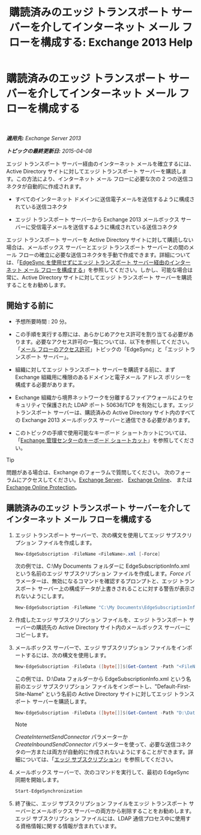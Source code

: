 ﻿---
title: '購読済みのエッジ トランスポート サーバーを介してインターネット メール フローを構成する: Exchange 2013 Help'
TOCTitle: 購読済みのエッジ トランスポート サーバーを介してインターネット メール フローを構成する
ms:assetid: d12ea770-99ce-4ab4-a373-96f2554641fa
ms:mtpsurl: https://technet.microsoft.com/ja-jp/library/Bb738158(v=EXCHG.150)
ms:contentKeyID: 61180564
ms.date: 04/24/2018
mtps_version: v=EXCHG.150
ms.translationtype: HT
---

# 購読済みのエッジ トランスポート サーバーを介してインターネット メール フローを構成する

 

_**適用先:** Exchange Server 2013_

_**トピックの最終更新日:** 2015-04-08_

エッジ トランスポート サーバー経由のインターネット メールを確立するには、Active Directory サイトに対してエッジ トランスポート サーバーを購読します。この方法により、インターネット メール フローに必要な次の 2 つの送信コネクタが自動的に作成されます。

  - すべてのインターネット ドメインに送信電子メールを送信するように構成されている送信コネクタ

  - エッジ トランスポート サーバーから Exchange 2013 メールボックス サーバーに受信電子メールを送信するように構成されている送信コネクタ

エッジ トランスポート サーバーを Active Directory サイトに対して購読しない場合は、メールボックス サーバーとエッジ トランスポート サーバーとの間のメール フローの確立に必要な送信コネクタを手動で作成できます。詳細については、「[EdgeSync を使用せずにエッジ トランスポート サーバー経由のインターネット メール フローを構成する](configure-internet-mail-flow-through-an-edge-transport-server-without-using-edgesync-exchange-2013-help.md)」を参照してください。しかし、可能な場合は常に、Active Directory サイトに対してエッジ トランスポート サーバーを購読することをお勧めします。

## 開始する前に

  - 予想所要時間 : 20 分。

  - この手順を実行する際には、あらかじめアクセス許可を割り当てる必要があります。必要なアクセス許可の一覧については、以下を参照してください。「[メール フローのアクセス許可](mail-flow-permissions-exchange-2013-help.md)」トピックの「EdgeSync」と「エッジ トランスポート サーバー」。

  - 組織に対してエッジ トランスポート サーバーを購読する前に、まず Exchange 組織用に権限のあるドメインと電子メール アドレス ポリシーを構成する必要があります。

  - Exchange 組織から境界ネットワークを分離するファイアウォールによりセキュリティで保護された LDAP ポート 50636/TCP を有効にします。エッジ トランスポート サーバーは、購読済みの Active Directory サイト内のすべての Exchange 2013 メールボックス サーバーと通信できる必要があります。

  - このトピックの手順で使用可能なキーボード ショートカットについては、「[Exchange 管理センターのキーボード ショートカット](keyboard-shortcuts-in-the-exchange-admin-center-exchange-online-protection-help.md)」を参照してください。


> [!TIP]
> 問題がある場合は、Exchange のフォーラムで質問してください。 次のフォーラムにアクセスしてください。<A href="https://go.microsoft.com/fwlink/p/?linkid=60612">Exchange Server</A>、 <A href="https://go.microsoft.com/fwlink/p/?linkid=267542">Exchange Online</A>、 または <A href="https://go.microsoft.com/fwlink/p/?linkid=285351">Exchange Online Protection</A>。



## 購読済みのエッジ トランスポート サーバーを介してインターネット メール フローを構成する

1.  エッジ トランスポート サーバーで、次の構文を使用してエッジ サブスクリプション ファイルを作成します。
    
    ```powershell
    New-EdgeSubscription -FileName <FileName>.xml [-Force]
    ```

    次の例では、C:\\My Documents フォルダーに EdgeSubscriptionInfo.xml という名前のエッジ サブスクリプション ファイルを作成します。*Force* パラメーターは、無効になるコマンドを確認するプロンプトと、エッジ トランスポート サーバー上の構成データが上書きされることに対する警告が表示されないようにします。
    
    ```powershell
    New-EdgeSubscription -FileName "C:\My Documents\EdgeSubscriptionInfo.xml" -Force
    ```

2.  作成したエッジ サブスクリプション ファイルを、エッジ トランスポート サーバーの購読先の Active Directory サイト内のメールボックス サーバーにコピーします。

3.  メールボックス サーバーで、エッジ サブスクリプション ファイルをインポートするには、次の構文を使用します。
    
    ```powershell
    New-EdgeSubscription -FileData ([byte[]]$(Get-Content -Path "<FileName>.xml" -Encoding Byte -ReadCount 0)) -Site <SiteName>
    ```
    
    この例では、D:\\Data フォルダーから EdgeSubscriptionInfo.xml という名前のエッジ サブスクリプション ファイルをインポートし、"Default-First-Site-Name" という名前の Active Directory サイトに対してエッジ トランスポート サーバーを購読します。
    
    ```powershell
    New-EdgeSubscription -FileData ([byte[]]$(Get-Content -Path "D:\Data\EdgeSubscriptionInfo.xml" -Encoding Byte -ReadCount 0)) -Site "Default-First-Site-Name"
    ```


    > [!NOTE]
    > <EM>CreateInternetSendConnector</EM> パラメーターか <EM>CreateInboundSendConnector</EM> パラメーターを使って、必要な送信コネクタの一方または両方が自動的に作成されないようにすることができます。詳細については、「<A href="edge-subscriptions-exchange-2013-help.md">エッジ サブスクリプション</A>」を参照してください。



4.  メールボックス サーバーで、次のコマンドを実行して、最初の EdgeSync 同期を開始します。
    
    ```powershell
    Start-EdgeSynchronization
    ```

5.  終了後に、エッジ サブスクリプション ファイルをエッジ トランスポート サーバーとメールボックス サーバーの両方から削除することをお勧めします。エッジ サブスクリプション ファイルには、LDAP 通信プロセス中に使用する資格情報に関する情報が含まれています。

